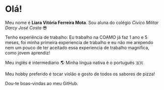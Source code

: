 # Olá!

Meu nome é **Liara Vitória Ferreira Mota**. Sou aluna do colégio *Civico Militar Darcy José Costa* :sunglasses:

Tenho experiência de trabalho:
Eu trabalho na COAMO já faz 1 ano e 5 meses, foi minha primeira experiencia de trabalho e eu não me arependo nem um pouco de ter aceitado essa experiencia de trabalho magnifica, como jovem aprendiz!

Meu inglês é intermediario :earth_americas:
Minha língua nativa é o português :brazil:

Meu hobby preferido é tocar violão e gosto de todos os sabores de pizza!

Dou-te boas-vindas ao meu GitHub.
